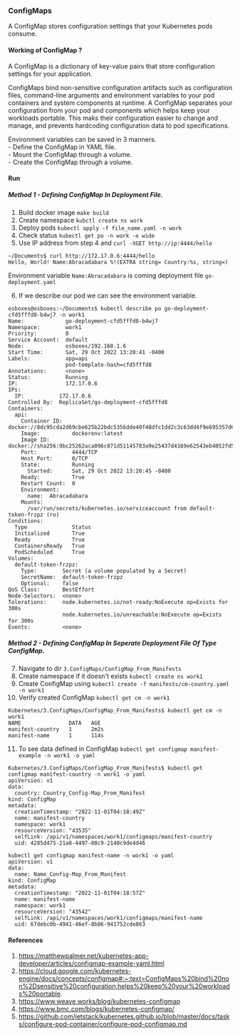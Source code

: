 ### ConfigMaps
A ConfigMap stores configuration settings that your Kubernetes pods consume.

#### Working of ConfigMap ?

A ConfigMap is a dictionary of key-value pairs that store configuration settings for your application.

ConfigMaps bind non-sensitive configuration artifacts such as configuration files, command-line arguments and environment variables to your pod containers and system components at runtime.
A ConfigMap separates your configuration from your pod and components which helps keep your workloads portable.
This maks their configuration easier to change and manage, and prevents hardcoding configuration data to pod specifications.

Environment variables can be saved in 3 manners.
    <br/> - Define the ConfigMap in YAML file.
    <br/> - Mount the ConfigMap through a volume.
    <br/> - Create the ConfigMap through a volume.

#### Run

##### Method 1  - Defining ConfigMap In Deployment File.

1. Build docker image `make build`
2. Create namespace `kubctl create ns work`
3. Deploy pods `kubectl apply -f file_name.yaml -n work`
4. Check status `kubectl get po -n work -o wide`
5. Use IP address from step 4 and `curl -XGET http://ip:4444/hello`

```
~/Documents$ curl http://172.17.0.6:4444/hello
Hello, World! Name:Abracadabara %!(EXTRA string= Country:%s, string=)
```
Environment variable `Name:Abracadabara`  is coming deployment file `go-deployment.yaml` 

6. If we describe our pod we can see the environment variable.

```
osboxes@osboxes:~/Documents$ kubectl describe po go-deployment-cfd5fffd8-b4wj7 -n work1
Name:             go-deployment-cfd5fffd8-b4wj7
Namespace:        work1
Priority:         0
Service Account:  default
Node:             osboxes/192.168.1.6
Start Time:       Sat, 29 Oct 2022 13:20:41 -0400
Labels:           app=api
                  pod-template-hash=cfd5fffd8
Annotations:      <none>
Status:           Running
IP:               172.17.0.6
IPs:
  IP:           172.17.0.6
Controlled By:  ReplicaSet/go-deployment-cfd5fffd8
Containers:
  api:
    Container ID:   docker://8dc95cda2d69cbe625b22bdc5356dde40f48dfc1dd2c3c63dd4f9e695357d6af
    Image:          dockerenv:latest
    Image ID:       docker://sha256:9bc25262aca096c871d51145783a9e25437d4169e62543eb4052fd5336b99ccb
    Port:           4444/TCP
    Host Port:      0/TCP
    State:          Running
      Started:      Sat, 29 Oct 2022 13:20:45 -0400
    Ready:          True
    Restart Count:  0
    Environment:
      name:  Abracadabara
    Mounts:
      /var/run/secrets/kubernetes.io/serviceaccount from default-token-frzpz (ro)
Conditions:
  Type              Status
  Initialized       True
  Ready             True
  ContainersReady   True
  PodScheduled      True
Volumes:
  default-token-frzpz:
    Type:        Secret (a volume populated by a Secret)
    SecretName:  default-token-frzpz
    Optional:    false
QoS Class:       BestEffort
Node-Selectors:  <none>
Tolerations:     node.kubernetes.io/not-ready:NoExecute op=Exists for 300s
                 node.kubernetes.io/unreachable:NoExecute op=Exists for 300s
Events:          <none>
```
##### Method 2  - Defining ConfigMap In Seperate Deployment File Of Type ConfigMap.

7. Navigate to dir `3.ConfigMaps/ConfigMap_From_Manifests`
8. Create namespace if it doesn't exists `kubectl create ns work1`
9. Create ConfigMap using `kubectl create -f manifests/cm-country.yaml -n work1`
10. Verify created ConfigMap
`kubectl get cm -n work1`
```
Kubernetes/3.ConfigMaps/ConfigMap_From_Manifests$ kubectl get cm -n work1
NAME               DATA   AGE
manifest-country   1      2m2s
manifest-name      1      114s
```
11. To see data defined in ConfigMap `kubectl get configmap manifest-example -n work1 -o yaml`
```
Kubernetes/3.ConfigMaps/ConfigMap_From_Manifests$ kubectl get configmap manifest-country -n work1 -o yaml
apiVersion: v1
data:
  country: Country_Config-Map_From_Manifest
kind: ConfigMap
metadata:
  creationTimestamp: "2022-11-01T04:18:49Z"
  name: manifest-country
  namespace: work1
  resourceVersion: "43535"
  selfLink: /api/v1/namespaces/work1/configmaps/manifest-country
  uid: 4285d475-21a8-4497-88c9-2140c9de4d46

```
```
kubectl get configmap manifest-name -n work1 -o yaml
apiVersion: v1
data:
  name: Name_Config-Map_From_Manifest
kind: ConfigMap
metadata:
  creationTimestamp: "2022-11-01T04:18:57Z"
  name: manifest-name
  namespace: work1
  resourceVersion: "43542"
  selfLink: /api/v1/namespaces/work1/configmaps/manifest-name
  uid: 67debc0b-4941-46ef-8b86-941752cde863

```

#### References

1. https://matthewpalmer.net/kubernetes-app-developer/articles/configmap-example-yaml.html
2. https://cloud.google.com/kubernetes-engine/docs/concepts/configmap#:~:text=ConfigMaps%20bind%20non%2Dsensitive%20configuration,helps%20keep%20your%20workloads%20portable.
3. https://www.weave.works/blog/kubernetes-configmap
4. https://www.bmc.com/blogs/kubernetes-configmap/
5. https://github.com/jetstack/kubernetes.github.io/blob/master/docs/tasks/configure-pod-container/configure-pod-configmap.md